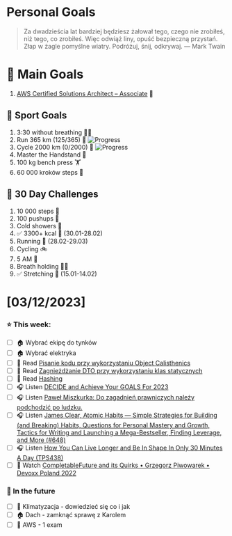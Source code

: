 
Personal Goals
==============
> Za dwadzieścia lat bardziej będziesz żałował tego, czego nie zrobiłeś, niż tego, co zrobiłeś. Więc odwiąż liny, opuść bezpieczną przystań. Złap w żagle pomyślne wiatry. Podróżuj, śnij, odkrywaj.
> — Mark Twain

# 🥇 Main Goals 
1. [AWS Certified Solutions Architect – Associate](https://aws.amazon.com/certification/certified-solutions-architect-associate/) 📜

## 🥈 Sport Goals 
1. 3:30 without breathing 😮‍💨
2. Run 365 km (125/365) 🏃 ![Progress](https://progress-bar.dev/34/)
3. Cycle 2000 km (0/2000) 🚴 ![Progress](https://progress-bar.dev/0/)
4. Master the Handstand 🤸
5. 100 kg bench press  🏋️
6. 60 000 kroków steps 🚶

## 🥉 30 Day Challenges 
1. 10 000 steps 🦶 
2. 100 pushups 🙇
3. Cold showers 🚿
4. ✅ 3300+ kcal 🍌 (30.01-28.02)
5. Running 🏃 (28.02-29.03)
6. Cycling 🚲
7. 5 AM 🌅
8. Breath holding 😮‍💨
9. ✅ Stretching 🧘 (15.01-14.02)

# [03/12/2023]
### ⭐ This week:
- [ ] 🏠 Wybrać ekipę do tynków
- [ ] 🏠 Wybrać elektryka
- [ ] 📗 Read [Pisanie kodu przy wykorzystaniu Object Calisthenics](https://devcezz.pl/2023/03/06/pisanie-kodu-przy-wykorzystaniu-object-calisthenics/)
- [ ] 📗 Read [Zagnieżdżanie DTO przy wykorzystaniu klas statycznych](https://devcezz.pl/2023/03/08/zagniezdzanie-dto-przy-wykorzystaniu-klas-statycznych/)
- [ ] 📗 Read [Hashing](https://mzacki.github.io/hashing/)
- [ ] 🎧 Listen [DECIDE and Achieve Your GOALS For 2023](https://effortlessenglishshow.com/decide-and-achieve-your-goals-for-2023)
- [ ] 🎧 Listen [Paweł Miszkurka: Do zagadnień prawniczych należy podchodzić po ludzku.](https://zaprojektujswojezycie.pl/pawel-miszkurka-do-zagadnien-prawniczych-nalezy-podchodzic-po-ludzku/)
- [ ] 🎧 Listen [James Clear, Atomic Habits — Simple Strategies for Building (and Breaking) Habits, Questions for Personal Mastery and Growth, Tactics for Writing and Launching a Mega-Bestseller, Finding Leverage, and More (#648)](https://tim.blog/2023/01/06/james-clear-atomic-habits/)
- [ ] 🎧 Listen [How You Can Live Longer and Be In Shape In Only 30 Minutes A Day (TPS438)](https://www.asianefficiency.com/podcasts/438-bert-massey-fitness/#)
- [ ] 🎥 Watch [CompletableFuture and its Quirks • Grzegorz Piwowarek • Devoxx Poland 2022](https://youtu.be/uAs6GSbBoBE)

### 🏅 In the future 
- [ ] 🥶 Klimatyzacja - dowiedzieć się co i jak
- [ ] 🏠 Dach - zamknąć sprawę z Karolem
- [ ] 🎥 AWS - 1 exam
